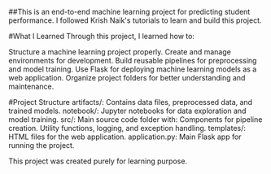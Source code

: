 ##This is an end-to-end machine learning project for predicting student performance. I followed Krish Naik's tutorials to learn and build this project.

#What I Learned
Through this project, I learned how to:

Structure a machine learning project properly.
Create and manage environments for development.
Build reusable pipelines for preprocessing and model training.
Use Flask for deploying machine learning models as a web application.
Organize project folders for better understanding and maintenance.

#Project Structure
artifacts/: Contains data files, preprocessed data, and trained models.
notebook/: Jupyter notebooks for data exploration and model training.
src/: Main source code folder with:
Components for pipeline creation.
Utility functions, logging, and exception handling.
templates/: HTML files for the web application.
application.py: Main Flask app for running the project.

This project was created purely for learning purpose.

